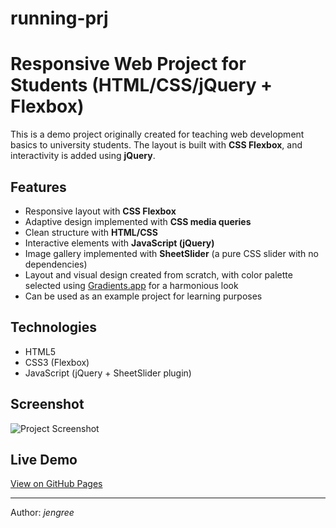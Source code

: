 # running-prj
# Responsive Web Project for Students (HTML/CSS/jQuery + Flexbox)

This is a demo project originally created for teaching web development basics to university students.
The layout is built with **CSS Flexbox**, and interactivity is added using **jQuery**.

## Features
- Responsive layout with **CSS Flexbox**
- Adaptive design implemented with **CSS media queries**
- Clean structure with **HTML/CSS**
- Interactive elements with **JavaScript (jQuery)**
- Image gallery implemented with **SheetSlider** (a pure CSS slider with no dependencies)
- Layout and visual design created from scratch, with color palette selected using [Gradients.app](http://gradients.app) for a harmonious look
- Can be used as an example project for learning purposes

## Technologies
- HTML5
- CSS3 (Flexbox)
- JavaScript (jQuery + SheetSlider plugin)

## Screenshot
![Project Screenshot](https://jengree-dev.github.io/running-prj/img/prj-screenshot.png)

## Live Demo
[View on GitHub Pages](https://jengree-dev.github.io/running-prj/)

---
Author: *jengree*
